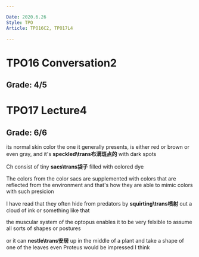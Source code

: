 ```yaml
---

Date: 2020.6.26
Style: TPO
Article: TPO16C2, TPO17L4

---
```

# TPO16 Conversation2 
## Grade: 4/5


# TPO17 Lecture4
## Grade: 6/6

its normal skin color the one it generally presents, is either red or brown or even gray, and it's **speckled\trans布满斑点的** with dark spots

Ch consist of tiny **sacs\trans袋子** filled with colored dye

The colors from the color sacs are supplemented with colors that are reflected from the environment and that's how they are able to mimic colors with such presicion

I have read that they often hide from predators by **squirting\trans喷射** out a cloud of ink or something like that

the muscular system of the optopus enables it to be very felxible to assume all sorts of shapes or postures

or it can **nestle\trans安居** up in the middle of a plant and take a shape of one of the leaves even Proteus would be impressed I think